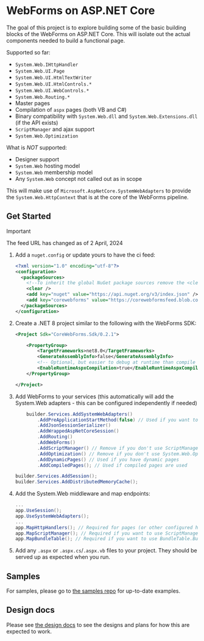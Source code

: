 # WebForms on ASP.NET Core

The goal of this project is to explore building some of the basic building blocks of the WebForms on ASP.NET Core. This will isolate out the actual components needed to build a functional page.

Supported so far:

- `System.Web.IHttpHandler`
- `System.Web.UI.Page`
- `System.Web.UI.HtmlTextWriter`
- `System.Web.UI.HtmlControls.*`
- `System.Web.UI.WebControls.*`
- `System.Web.Routing.*`
- Master pages
- Compilation of `aspx` pages (both VB and C#)
- Binary compatibility with `System.Web.dll` and `System.Web.Extensions.dll` (if the API exists)
- `ScriptManager` and ajax support
- `System.Web.Optimization`

What is *NOT* supported:

- Designer support
- `System.Web` hosting model
- `System.Web` membership model
- Any `System.Web` concept not called out as in scope

This will make use of `Microsoft.AspNetCore.SystemWebAdapters` to provide the `System.Web.HttpContext` that is at the core of the WebForms pipeline.

## Get Started

> [!IMPORTANT]
> The feed URL has changed as of 2 April, 2024

1. Add a `nuget.config` or update yours to have the ci feed:

    ```xml
    <?xml version="1.0" encoding="utf-8"?>
    <configuration>
      <packageSources>
        <!--To inherit the global NuGet package sources remove the <clear/> line below -->
        <clear />
        <add key="nuget" value="https://api.nuget.org/v3/index.json" />
        <add key="corewebforms" value="https://corewebformsfeed.blob.core.windows.net/feed/index.json" />
      </packageSources>
    </configuration>
    ```

1. Create a .NET 8 project similar to the following with the WebForms SDK:

    ```xml
    <Project Sdk="CoreWebForms.Sdk/0.2.1">

        <PropertyGroup>
            <TargetFrameworks>net8.0</TargetFrameworks>
            <GenerateAssemblyInfo>false</GenerateAssemblyInfo>
            <!-- Optional, but easier to debug at runtime than compile time -->
            <EnableRuntimeAspxCompilation>true</EnableRuntimeAspxCompilation>
        </PropertyGroup>

    </Project>
    ```

1. Add WebForms to your services (this automatically will add the System.Web adapters - this can be configured independently if needed)

    ```cs
        builder.Services.AddSystemWebAdapters()
            .AddPreApplicationStartMethod(false) // Used if you want to run any pre application start methods
            .AddJsonSessionSerializer()
            .AddWrappedAspNetCoreSession()
            .AddRouting()
            .AddWebForms()
            .AddScriptManager() // Remove if you don't use ScriptManager/AJAX
            .AddOptimization() // Remove if you don't use System.Web.Optimization
            .AddDynamicPages() // Used if you have dynamic pages
            .AddCompiledPages(); // Used if compiled pages are used

    builder.Services.AddSession();
    builder.Services.AddDistributedMemoryCache();
    ```

1. Add the System.Web middleware and map endpoints:

    ```cs
    ...
    app.UseSession();
    app.UseSystemWebAdapters();
    ...
    app.MapHttpHandlers(); // Required for pages (or other configured handlers)
    app.MapScriptManager(); // Required if you want to use ScriptManager
    app.MapBundleTable(); // Required if you want to use BundleTable.Bundles
    ```

1. Add any `.aspx` or `.aspx.cs`/`.aspx.vb` files to your project. They should be served up as expected when you run.

## Samples

For samples, please go to [the samples repo](https://github.com/CoreWebForms/Samples) for up-to-date examples.

## Design docs

Please see [the design docs](./docs/) to see the designs and plans for how this are expected to work.
